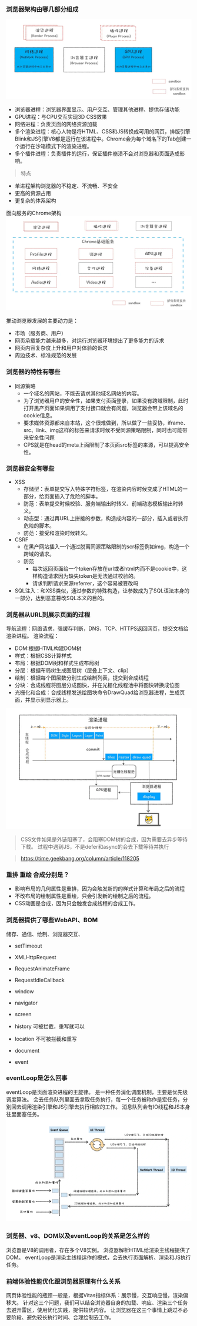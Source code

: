 ### 浏览器架构由哪几部分组成
![现多进程架构](现多进程架构.png)
- 浏览器进程：浏览器界面显示、用户交互、管理其他进程、提供存储功能
- GPU进程：与CPU交互实现3D CSS效果
- 网络进程：负责页面的网络资源加载
- 多个渲染进程：核心人物是将HTML、CSS和JS转换成可用的网页，排版引擎Blink和JS引擎V8都是运行在该进程中。Chrome会为每个域名下的Tab创建一个运行在沙箱模式下的渲染进程。
- 多个插件进程：负责插件的运行，保证插件崩溃不会对浏览器和页面造成影响。

> 特点
- 单进程架构浏览器的不稳定、不流畅、不安全
- 更高的资源占用
- 更复杂的体系架构

面向服务的Chrome架构
![未来架构](./未来架构.webp)

推动浏览器发展的主要动力是：
- 市场（服务商、用户）
- 网页承载能力越来越多，对运行浏览器环境提出了更多能力的诉求
- 网页内容复杂度上升和用户对体验的诉求
- 周边技术、标准规范的发展

### 浏览器的特性有哪些
- 同源策略
    - 一个域名的网站，不能去请求其他域名网站的内容。
    - 为了浏览器用户的安全性，如果支付页面登录，如果没有跨域限制，此时打开黑产页面如果调用了支付接口就会有问题，浏览器会带上该域名的cookie信息。
    - 要求媒体资源都来自本站，这个很难做到，所以做了一些妥协，iframe、src、link、img这样的标签来请求时候不受同源策略限制，同时也可能带来安全性问题
    - CPS就是在head的meta上面限制了本页面src标签的来源，可以提高安全性。

### 浏览器安全有哪些
- XSS
    - 存储型：表单提交写入特殊字符标签，在渲染内容时候变成了HTML的一部分，给页面插入了危险的脚本。
    - 防范：表单提交时候校验、服务端输出时转义、前端动态模板输出时转义。
    - 动态型：通过再URL上拼接的参数，构造成内容的一部分，插入或者执行危险的脚本。
    - 防范：接受和渲染时候转义。
- CSRF
    - 在黑产网站插入一个通过脱离同源策略限制的scr标签例如img，构造一个跨域的请求。
    - 防范
        - 每次返回页面给一个token存放在url或者html内而不是cookie中，这样构造请求因为缺失token是无法通过校验的。
        - 请求判断请求来源referrer，这个容易被篡改吗
- SQL注入：和XSS类似，通过参数的特殊构造，让参数成为了SQL语法本身的一部分，达到恶意篡改SQL本义的目的。

### 浏览器从URL到展示页面的过程
导航流程：网络请求，强缓存判断，DNS，TCP、HTTPS返回网页，提交文档给渲染进程。
渲染流程：
- DOM:根据HTML构建DOM树
- 样式：根据CSS计算样式
- 布局：根据DOM树和样式生成布局树
- 分层：根据布局树生成图层树（层叠上下文、clip）
- 绘制：根据每个图层数分别生成绘制列表，提交到合成线程
- 分块：合成线程将图层分成图快，并在光栅化线程池中将图快转换成位图
- 光栅化和合成：合成线程发送绘图块命令DrawQuad给浏览器进程，生成页面，并显示到显示器上。

![渲染流水线](./渲染流水线.webp)

> CSS文件如果是外链阻塞了，会阻塞DOM树的合成，因为需要去异步等待下载。
> 过程中遇到JS，不是defer和async的会去下载等待并执行

> https://time.geekbang.org/column/article/118205

### 重排 重绘 合成分别是？
- 影响布局的几何属性是重排，因为会触发新的的样式计算和布局之后的流程
- 不改布局的绘制属性是重绘，只会引发新的绘制之后的流程。
- CSS动画是合成，因为只会触发合成线程的合成工作。

### 浏览器提供了哪些WebAPI、BOM
储存、通信、绘制、浏览器交互、
- setTimeout
- XMLHttpRequest
- RequestAnimateFrame
- RequestIdleCallback

- window
- navigator
- screen
- history  可被拦截，重写就可以
- location 不可被拦截和重写
- document
- event

### eventLoop是怎么回事
eventLoop是页面渲染进程的主旋律。
是一种任务消化调度机制，主要是优先级调度算法。
会去任务队列里面去拿取任务执行，每一个任务被称作是宏任务，分别回去调用渲染引擎和JS引擎去执行相应的工作。
消息队列会有IO线程和JS本身往里面塞任务。
![eventLoop](./eventLoop.webp)

### 浏览器、v8、DOM以及eventLoop的关系是怎么样的
浏览器是V8的调用者，存在多个V8实例。
浏览器解析HTML给渲染主线程提供了DOM。
eventLoop是渲染主线程运作的模式，会去执行页面解析、渲染和JS执行任务。

### 前端体验性能优化跟浏览器原理有什么关系
网页体验性能的瓶颈一般是，根据Vitas指标体系：展示慢，交互响应慢，渲染偏移大。
针对这三个问题，我们可以结合浏览器自身的加载、响应、渲染三个任务去避开雷区，使用优化实践，提供较优内容。
让浏览器在这三个事情上跳过不必要阶段、避免较长执行时间、合理绘制去工作。
